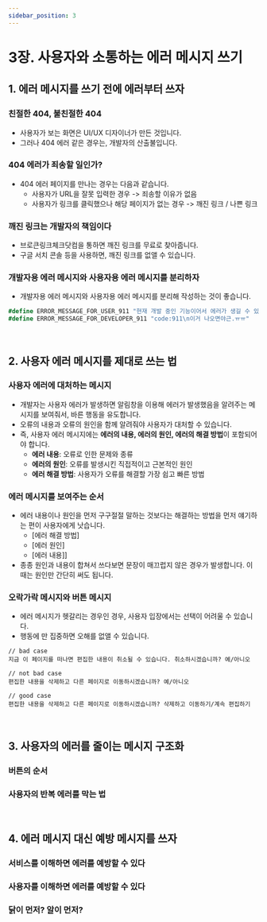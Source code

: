 ```yaml
---
sidebar_position: 3
---
```


# 3장. 사용자와 소통하는 에러 메시지 쓰기

## 1. 에러 메시지를 쓰기 전에 에러부터 쓰자

### 친절한 404, 불친절한 404

- 사용자가 보는 화면은 UI/UX 디자이너가 만든 것입니다.
- 그러나 404 에러 같은 경우는, 개발자의 산출불입니다.

### 404 에러가 죄송할 일인가?

- 404 에러 페이지를 만나는 경우는 다음과 같습니다.
  - 사용자가 URL을 잘못 입력한 경우 -> 죄송할 이유가 없음
  - 사용자가 링크를 클릭했으나 해당 페이지가 없는 경우 -> 깨진 링크 / 나쁜 링크

### 깨진 링크는 개발자의 책임이다

- 브로큰링크체크닷컴을 통하면 깨진 링크를 무료로 찾아줍니다.
- 구글 서치 콘솔 등을 사용하면, 깨진 링크를 없앨 수 있습니다.

### 개발자용 에러 메시지와 사용자용 에러 메시지를 분리하자

- 개발자용 에러 메시지와 사용자용 에러 메시지를 분리해 작성하는 것이 좋습니다.

```c#
#define ERROR_MESSAGE_FOR_USER_911 "현재 개발 중인 기능이어서 에러가 생길 수 있습니다. 양해 부탁드립니다."
#define ERROR_MESSAGE_FOR_DEVELOPER_911 "code:911\n이거 나오면야근.ㅠㅠ"
```

<br/>

## 2. 사용자 에러 메시지를 제대로 쓰는 법

### 사용자 에러에 대처하는 메시지

- 개발자는 사용자 에러가 발생하면 알림창을 이용해 에러가 발생했음을 알려주는 메시지를 보여줘서, 바른 행동을 유도합니다.
- 오류의 내용과 오류의 원인을 함께 알려줘야 사용자가 대처할 수 있습니다.
- 즉, 사용자 에러 메시지에는 **에러의 내용, 에러의 원인, 에러의 해결 방법**이 포함되어야 합니다.
  - **에러 내용**: 오류로 인한 문제와 종류
  - **에러의 원인**: 오류를 발생시킨 직접적이고 근본적인 원인
  - **에러 해결 방법**: 사용자가 오류를 해결할 가장 쉽고 빠른 방법

### 에러 메시지를 보여주는 순서

- 에러 내용이나 원인을 먼저 구구절절 말하는 것보다는 해결하는 방법을 먼저 얘기하는 편이 사용자에게 낫습니다.
  - [에러 해결 방법]
  - [에러 원인]
  - [에러 내용]]
- 종종 원인과 내용이 합쳐서 쓰다보면 문장이 매끄럽지 않은 경우가 발생합니다. 이때는 원인만 간단히 써도 됩니다.

### 오락가락 메시지와 버튼 메시지

- 에러 메시지가 헷갈리는 경우인 경우, 사용자 입장에서는 선택이 어려울 수 있습니다.
- 행동에 만 집중하면 오해를 없앨 수 있습니다.

```
// bad case
지금 이 페이지를 떠나면 편집한 내용이 취소될 수 있습니다. 취소하시겠습니까? 예/아니오

// not bad case
편집한 내용을 삭제하고 다른 페이지로 이동하시겠습니까? 예/아니오

// good case
편집한 내용을 삭제하고 다른 페이지로 이동하시겠습니까? 삭제하고 이동하기/계속 편집하기
```

<br/>

## 3. 사용자의 에러를 줄이는 메시지 구조화

### 버튼의 순서

### 사용자의 반복 에러를 막는 법

<br/>

## 4. 에러 메시지 대신 예방 메시지를 쓰자

### 서비스를 이해하면 에러를 예방할 수 있다

### 사용자를 이해하면 에러를 예방할 수 있다

### 닭이 먼저? 알이 먼저?
